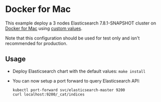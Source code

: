 # Docker for Mac

This example deploy a 3 nodes Elasticsearch 7.8.1-SNAPSHOT cluster on [Docker for Mac][]
using [custom values][].

Note that this configuration should be used for test only and isn't recommended
for production.


## Usage

* Deploy Elasticsearch chart with the default values: `make install`

* You can now setup a port forward to query Elasticsearch API:

  ```
  kubectl port-forward svc/elasticsearch-master 9200
  curl localhost:9200/_cat/indices
  ```


[custom values]: https://github.com/elastic/helm-charts/tree/7.8/elasticsearch/examples/docker-for-mac/values.yaml
[docker for mac]: https://docs.docker.com/docker-for-mac/kubernetes/
